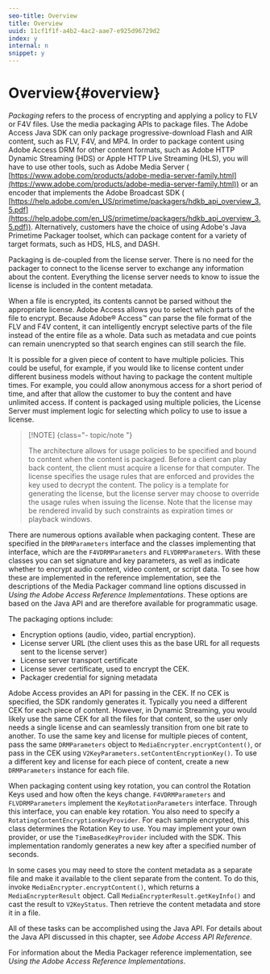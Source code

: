 ```yaml
---
seo-title: Overview
title: Overview
uuid: 11cf1f1f-a4b2-4ac2-aae7-e925d96729d2
index: y
internal: n
snippet: y
---
```


# Overview{#overview}

*Packaging* refers to the process of encrypting and applying a policy to FLV or F4V files. Use the media packaging APIs to package files. The Adobe Access Java SDK can only package progressive-download Flash and AIR content, such as FLV, F4V, and MP4. In order to package content using Adobe Access DRM for other content formats, such as Adobe HTTP Dynamic Streaming (HDS) or Apple HTTP Live Streaming (HLS), you will have to use other tools, such as Adobe Media Server ( [https://www.adobe.com/products/adobe-media-server-family.html](https://www.adobe.com/products/adobe-media-server-family.html)) or an encoder that implements the Adobe Broadcast SDK ( [https://help.adobe.com/en_US/primetime/packagers/hdkb_api_overview_3.5.pdf](https://help.adobe.com/en_US/primetime/packagers/hdkb_api_overview_3.5.pdf)). Alternatively, customers have the choice of using Adobe's Java Primetime Packager toolset, which can package content for a variety of target formats, such as HDS, HLS, and DASH.

Packaging is de-coupled from the license server. There is no need for the packager to connect to the license server to exchange any information about the content. Everything the license server needs to know to issue the license is included in the content metadata.

When a file is encrypted, its contents cannot be parsed without the appropriate license. Adobe Access allows you to select which parts of the file to encrypt. Because Adobe® Access™ can parse the file format of the FLV and F4V content, it can intelligently encrypt selective parts of the file instead of the entire file as a whole. Data such as metadata and cue points can remain unencrypted so that search engines can still search the file.

It is possible for a given piece of content to have multiple policies. This could be useful, for example, if you would like to license content under different business models without having to package the content multiple times. For example, you could allow anonymous access for a short period of time, and after that allow the customer to buy the content and have unlimited access. If content is packaged using multiple policies, the License Server must implement logic for selecting which policy to use to issue a license.

>[!NOTE] {class="- topic/note "}
>
>The architecture allows for usage policies to be specified and bound to content when the content is packaged. Before a client can play back content, the client must acquire a license for that computer. The license specifies the usage rules that are enforced and provides the key used to decrypt the content. The policy is a template for generating the license, but the license server may choose to override the usage rules when issuing the license. Note that the license may be rendered invalid by such constraints as expiration times or playback windows.

There are numerous options available when packaging content. These are specified in the `DRMParameters` interface and the classes implementing that interface, which are the `F4VDRMParameters` and `FLVDRMParameters`. With these classes you can set signature and key parameters, as well as indicate whether to encrypt audio content, video content, or script data. To see how these are implemented in the reference implementation, see the descriptions of the Media Packager command line options discussed in *Using the Adobe Access Reference Implementations*. These options are based on the Java API and are therefore available for programmatic usage.

The packaging options include:

* Encryption options (audio, video, partial encryption). 
* License server URL (the client uses this as the base URL for all requests sent to the license server) 
* License server transport certificate 
* License sever certificate, used to encrypt the CEK. 
* Packager credential for signing metadata

Adobe Access provides an API for passing in the CEK. If no CEK is specified, the SDK randomly generates it. Typically you need a different CEK for each piece of content. However, in Dynamic Streaming, you would likely use the same CEK for all the files for that content, so the user only needs a single license and can seamlessly transition from one bit rate to another. To use the same key and license for multiple pieces of content, pass the same `DRMParameters` object to `MediaEncrypter.encryptContent()`, or pass in the CEK using `V2KeyParameters.setContentEncryptionKey()`. To use a different key and license for each piece of content, create a new `DRMParameters` instance for each file.

When packaging content using key rotation, you can control the Rotation Keys used and how often the keys change. `F4VDRMParameters` and `FLVDRMParameters` implement the `KeyRotationParameters` interface. Through this interface, you can enable key rotation. You also need to specify a `RotatingContentEncryptionKeyProvider`. For each sample encrypted, this class determines the Rotation Key to use. You may implement your own provider, or use the `TimeBasedKeyProvider` included with the SDK. This implementation randomly generates a new key after a specified number of seconds.

In some cases you may need to store the content metadata as a separate file and make it available to the client separate from the content. To do this, invoke `MediaEncrypter.encryptContent()`, which returns a `MediaEncrypterResult` object. Call `MediaEncrypterResult.getKeyInfo()` and cast the result to `V2KeyStatus`. Then retrieve the content metadata and store it in a file.

All of these tasks can be accomplished using the Java API. For details about the Java API discussed in this chapter, see *Adobe Access API Reference*.

For information about the Media Packager reference implementation, see *Using the Adobe Access Reference Implementations*. 
